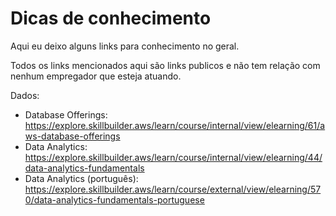 # Dicas de conhecimento

Aqui eu deixo alguns links para conhecimento no geral.

Todos os links mencionados aqui são links publicos e não tem relação com nenhum empregador que esteja atuando.

Dados:
- Database Offerings: https://explore.skillbuilder.aws/learn/course/internal/view/elearning/61/aws-database-offerings
- Data Analytics: https://explore.skillbuilder.aws/learn/course/internal/view/elearning/44/data-analytics-fundamentals
- Data Analytics (português): https://explore.skillbuilder.aws/learn/course/external/view/elearning/570/data-analytics-fundamentals-portuguese
